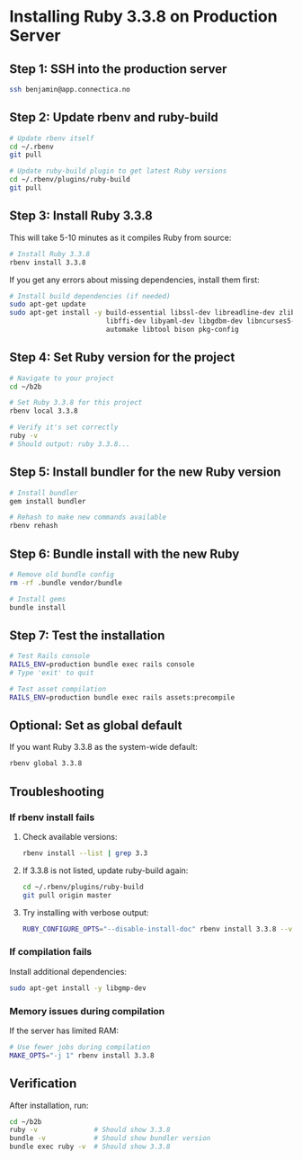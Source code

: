 # Installing Ruby 3.3.8 on Production Server

## Step 1: SSH into the production server
```bash
ssh benjamin@app.connectica.no
```

## Step 2: Update rbenv and ruby-build
```bash
# Update rbenv itself
cd ~/.rbenv
git pull

# Update ruby-build plugin to get latest Ruby versions
cd ~/.rbenv/plugins/ruby-build
git pull
```

## Step 3: Install Ruby 3.3.8
This will take 5-10 minutes as it compiles Ruby from source:

```bash
# Install Ruby 3.3.8
rbenv install 3.3.8
```

If you get any errors about missing dependencies, install them first:
```bash
# Install build dependencies (if needed)
sudo apt-get update
sudo apt-get install -y build-essential libssl-dev libreadline-dev zlib1g-dev \
                        libffi-dev libyaml-dev libgdbm-dev libncurses5-dev \
                        automake libtool bison pkg-config
```

## Step 4: Set Ruby version for the project
```bash
# Navigate to your project
cd ~/b2b

# Set Ruby 3.3.8 for this project
rbenv local 3.3.8

# Verify it's set correctly
ruby -v
# Should output: ruby 3.3.8...
```

## Step 5: Install bundler for the new Ruby version
```bash
# Install bundler
gem install bundler

# Rehash to make new commands available
rbenv rehash
```

## Step 6: Bundle install with the new Ruby
```bash
# Remove old bundle config
rm -rf .bundle vendor/bundle

# Install gems
bundle install
```

## Step 7: Test the installation
```bash
# Test Rails console
RAILS_ENV=production bundle exec rails console
# Type 'exit' to quit

# Test asset compilation
RAILS_ENV=production bundle exec rails assets:precompile
```

## Optional: Set as global default
If you want Ruby 3.3.8 as the system-wide default:
```bash
rbenv global 3.3.8
```

## Troubleshooting

### If rbenv install fails
1. Check available versions:
   ```bash
   rbenv install --list | grep 3.3
   ```

2. If 3.3.8 is not listed, update ruby-build again:
   ```bash
   cd ~/.rbenv/plugins/ruby-build
   git pull origin master
   ```

3. Try installing with verbose output:
   ```bash
   RUBY_CONFIGURE_OPTS="--disable-install-doc" rbenv install 3.3.8 --verbose
   ```

### If compilation fails
Install additional dependencies:
```bash
sudo apt-get install -y libgmp-dev
```

### Memory issues during compilation
If the server has limited RAM:
```bash
# Use fewer jobs during compilation
MAKE_OPTS="-j 1" rbenv install 3.3.8
```

## Verification
After installation, run:
```bash
cd ~/b2b
ruby -v              # Should show 3.3.8
bundle -v            # Should show bundler version
bundle exec ruby -v  # Should show 3.3.8
```
